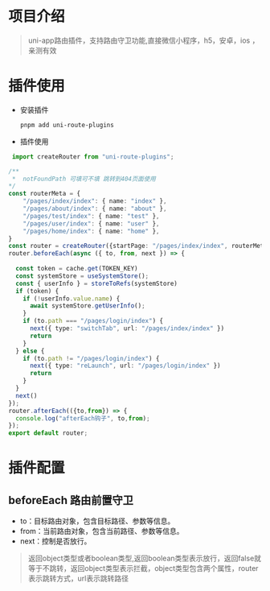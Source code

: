# 项目介绍
 > uni-app路由插件，支持路由守卫功能,直接微信小程序，h5，安卓，ios ，亲测有效




# 插件使用
- 安装插件
  ```sh
  pnpm add uni-route-plugins

- 插件使用
``` ts
 import createRouter from "uni-route-plugins";

/** 
 *  notFoundPath 可填可不填 跳转到404页面使用
*/
const routerMeta = {
    "/pages/index/index": { name: "index" },
    "/pages/about/index": { name: "about" },
    "/pages/test/index": { name: "test" },
    "/pages/user/index": { name: "user" },
    "/pages/home/index": { name: "home" },
}
const router = createRouter({startPage: "/pages/index/index", routerMeta,});
router.beforeEach(async ({ to, from, next }) => {
  
  const token = cache.get(TOKEN_KEY)
  const systemStore = useSystemStore();
  const { userInfo } = storeToRefs(systemStore) 
  if (token) {
    if (!userInfo.value.name) {
      await systemStore.getUserInfo();
    } 
    if (to.path === "/pages/login/index") { 
      next({ type: "switchTab", url: "/pages/index/index" })
      return
    }
  } else { 
    if (to.path != "/pages/login/index") {
      next({ type: "reLaunch", url: "/pages/login/index" })
      return
    } 
  }
  next()
});
router.afterEach(({to,from}) => {
  console.log("afterEach钩子", to,from);
});
export default router;
```

# 插件配置

## beforeEach 路由前置守卫
- to：目标路由对象，包含目标路径、参数等信息。
- from：当前路由对象，包含当前路径、参数等信息。
- next：控制是否放行。

> 返回object类型或者boolean类型,返回boolean类型表示放行，返回false就等于不跳转，返回object类型表示拦截，object类型包含两个属性，router表示跳转方式，url表示跳转路径

